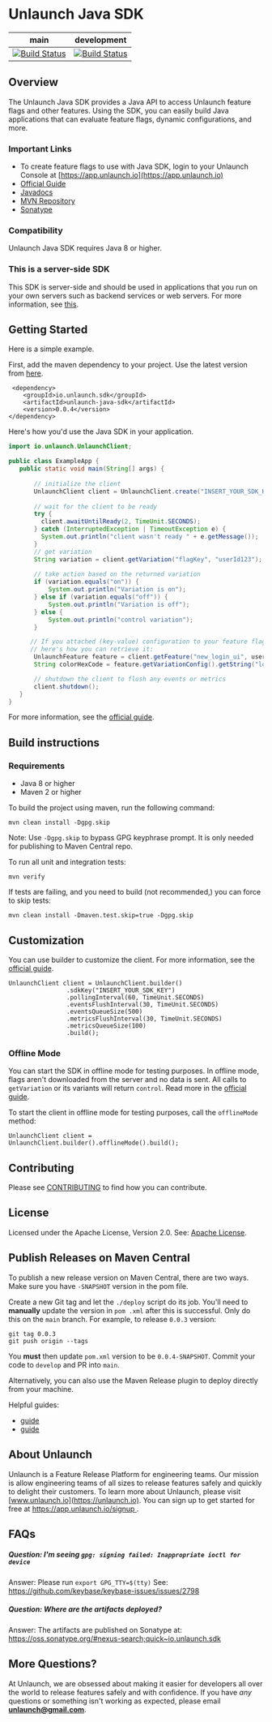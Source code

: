 # Unlaunch Java SDK

| main                                                                                                                | development                                                                                                                |
|---------------------------------------------------------------------------------------------------------------------|----------------------------------------------------------------------------------------------------------------------------|
| [![Build Status](https://travis-ci.com/unlaunch/java-sdk.svg?branch=main)](https://travis-ci.com/unlaunch/java-sdk) | [![Build Status](https://travis-ci.com/unlaunch/java-sdk.svg?branch=development)](https://travis-ci.com/unlaunch/java-sdk) |

## Overview
The Unlaunch Java SDK provides a Java API to access Unlaunch feature flags and other features. Using the SDK, you can
 easily build Java applications that can evaluate feature flags, dynamic configurations, and more.

### Important Links

- To create feature flags to use with Java SDK, login to your Unlaunch Console at [https://app.unlaunch.io](https://app.unlaunch.io)
- [Official Guide](https://docs.unlaunch.io/docs/sdks/java-sdk)
- [Javadocs](https://javadoc.io/doc/io.unlaunch.sdk/unlaunch-java-sdk/latest/index.html)
- [MVN Repository](https://mvnrepository.com/artifact/io.unlaunch.sdk/unlaunch-java-sdk)
- [Sonatype](https://oss.sonatype.org/#nexus-search;quick~io.unlaunch.sdk)

### Compatibility
Unlaunch Java SDK requires Java 8 or higher.

 ### This is a server-side SDK
 This SDK is server-side and should be used in applications that you run on your own servers such as backend
  services or web servers. For more information, see [this](https://docs.unlaunch.io/docs/sdks/client-vs-server-side-sdks).

## Getting Started
Here is a simple example. 

First, add the maven dependency to your project. Use the latest version from [here](https://mvnrepository.com/artifact/io.unlaunch.sdk/unlaunch-java-sdk).

```$xslt
 <dependency>
    <groupId>io.unlaunch.sdk</groupId>
    <artifactId>unlaunch-java-sdk</artifactId>
    <version>0.0.4</version>
</dependency>
```
Here's how you'd use the Java SDK in your application.

```java
import io.unlaunch.UnlaunchClient;

public class ExampleApp { 
   public static void main(String[] args) {
 
       // initialize the client
       UnlaunchClient client = UnlaunchClient.create("INSERT_YOUR_SDK_KEY");
     
       // wait for the client to be ready
       try {
         client.awaitUntilReady(2, TimeUnit.SECONDS);
       } catch (InterruptedException | TimeoutException e) {
         System.out.println("client wasn't ready " + e.getMessage());
       }
       // get variation
       String variation = client.getVariation("flagKey", "userId123");
      
       // take action based on the returned variation
       if (variation.equals("on")) {
           System.out.println("Variation is on");
       } else if (variation.equals("off")) {
           System.out.println("Variation is off");
       } else {
           System.out.println("control variation");
       }

      // If you attached (key-value) configuration to your feature flag variations, 
      // here's how you can retrieve it:
       UnlaunchFeature feature = client.getFeature("new_login_ui", userId);
       String colorHexCode = feature.getVariationConfig().getString("login_btn_clr", "#cd5c5c");

       // shutdown the client to flush any events or metrics 
       client.shutdown();
   }
}
```

 For more information, see the [official guide](https://docs.unlaunch.io/docs/sdks/java-sdk#configuration).

## Build instructions

### Requirements
- Java 8 or higher
- Maven 2 or higher

To build the project using maven, run the following command:
```$xslt
mvn clean install -Dgpg.skip
```
Note: Use `-Dgpg.skip` to bypass GPG keyphrase prompt. It is only needed for publishing to Maven Central repo.

To run all unit and integration tests:
```$xslt
mvn verify
```

If tests are failing, and you need to build (not recommended,) you can force to skip tests:
```$xslt
mvn clean install -Dmaven.test.skip=true -Dgpg.skip
```

## Customization

You can use builder to customize the client. For more information, see the [official guide](https://docs.unlaunch.io/docs/sdks/java-sdk#configuration).

```$xslt
UnlaunchClient client = UnlaunchClient.builder()
                .sdkKey("INSERT_YOUR_SDK_KEY")
                .pollingInterval(60, TimeUnit.SECONDS)
                .eventsFlushInterval(30, TimeUnit.SECONDS)
                .eventsQueueSize(500)
                .metricsFlushInterval(30, TimeUnit.SECONDS)
                .metricsQueueSize(100)
                .build();
```

### Offline Mode

You can start the SDK in offline mode for testing purposes. In offline mode, flags aren't downloaded from the server
 and no data is sent. All calls to `getVariation` or its variants will return `control`. Read more in the [official
  guide](https://docs.unlaunch.io/docs/sdks/java-sdk#offline-mode).
 
 To start the client in offline mode for testing purposes, call the `offlineMode` method:
  
  ```$xslt
UnlaunchClient client = UnlaunchClient.builder().offlineMode().build();
  ```

## Contributing
Please see [CONTRIBUTING](CONTRIBUTING.md) to find how you can contribute.

## License
Licensed under the Apache License, Version 2.0. See: [Apache License](LICENSE.md).

## Publish Releases on Maven Central
To publish a new release version on Maven Central, there are two ways. Make sure you have `-SNAPSHOT` version in the pom file.

Create a new Git tag and let the `./deploy` script do its job. You'll need to **manually** update the version in `pom
.xml` after this is successful. Only do this on the `main` branch. For example, to release `0.0.3` version:

```$xslt
git tag 0.0.3 
git push origin --tags
```

You **must** then update `pom.xml` version to be `0.0.4-SNAPSHOT`. Commit your code to `develop` and PR into `main`.

Alternatively, you can also use the Maven Release plugin to deploy directly from your machine. 
 
Helpful guides:
- [guide](https://central.sonatype.org/pages/apache-maven.html)
- [guide](https://infra.apache.org/publishing-maven-artifacts.html)

## About Unlaunch
Unlaunch is a Feature Release Platform for engineering teams. Our mission is allow engineering teams of all
 sizes to release features safely and quickly to delight their customers. To learn more about Unlaunch, please visit
  [www.unlaunch.io](https://unlaunch.io). You can sign up to get started for free at [https://app.unlaunch.io/signup
  ](https://app.unlaunch.io/signup).

## FAQs

##### Question: I'm seeing `gpg: signing failed: Inappropriate ioctl for device`
Answer: Please run `export GPG_TTY=$(tty)` See: https://github.com/keybase/keybase-issues/issues/2798

##### Question: Where are the artifacts deployed?
Answer: The artifacts are published on Sonatype at: https://oss.sonatype.org/#nexus-search;quick~io.unlaunch.sdk

## More Questions?
At Unlaunch, we are obsessed about making it easier for developers all over the world to release features safely and with confidence. If you have *any* questions or something isn't working as expected, please email **unlaunch@gmail.com**.